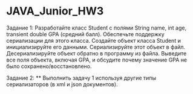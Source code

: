# JAVA_Junior_HW3
Задание 1:
 Разработайте класс Student с полями String name, int age, transient double GPA (средний балл).
 Обеспечьте поддержку сериализации для этого класса.
 Создайте объект класса Student и инициализируйте его данными.
 Сериализируйте этот объект в файл.
 Десериализируйте объект обратно в программу из файла.
 Выведите все поля объекта, включая GPA, и обсудите почему значение GPA не было сохранено/восстановлено.
 
Задание 2:
** Выполнить задачу 1 используя другие типы сериализаторов (в xml и json документов).
